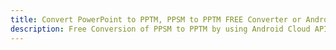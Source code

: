 ---title: Convert PowerPoint to PPTM, PPSM to PPTM FREE Converter or Android SDKdescription: Free Conversion of PPSM to PPTM by using Android Cloud APIs & SDKs. Also Create, Edit & Render Microsoft Word & OpenOffice documents in the Cloud.---